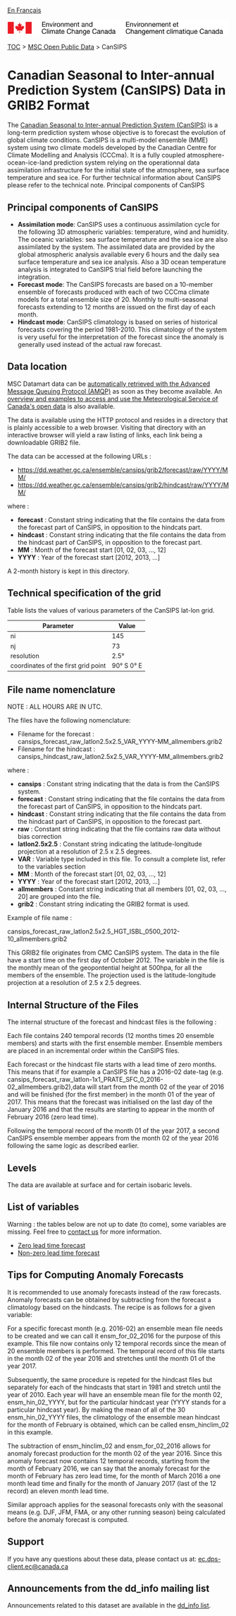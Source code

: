 [En Français](readme_cansips-datamart_fr.md)

![ECCC logo](../../img_eccc-logo.png)

[TOC](../../readme_en.md) > [MSC Open Public Data](../readme_en.md) > CanSIPS

# Canadian Seasonal to Inter-annual Prediction System (CanSIPS) Data in GRIB2 Format

The [Canadian Seasonal to Inter-annual Prediction System (CanSIPS)](readme_cansips_en.md) is a long-term prediction system whose objective is to forecast the evolution of global climate conditions. CanSIPS is a multi-model ensemble (MME) system using two climate models developed by the Canadian Centre for Climate Modelling and Analysis (CCCma). It is a fully coupled atmosphere-ocean-ice-land prediction system relying on the operationnal data assimilation infrastructure for the initial state of the atmosphere, sea surface temperature and sea ice. For further technical information about CanSIPS please refer to the technical note.
Principal components of CanSIPS

## Principal components of CanSIPS
    
* __Assimilation mode__: CanSIPS uses a continuous assimilation cycle for the following 3D atmospheric variables: temperature, wind and humidity. The oceanic variables: sea surface temperature and the sea ice are also assimilated by the system. The assimilated data are provided by the global atmospheric analysis available every 6 hours and the daily sea surface temperature and sea ice analysis. Also a 3D ocean temperature analysis is integrated to CanSIPS trial field before launching the integration.
* __Forecast mode__: The CanSIPS forecasts are based on a 10-member ensemble of forecasts produced with each of two CCCma climate models for a total ensemble size of 20. Monthly to multi-seasonal forecasts extending to 12 months are issued on the first day of each month.
* __Hindcast mode__: CanSIPS climatology is based on series of historical forecasts covering the period 1981-2010. This climatology of the system is very useful for the interpretation of the forecast since the anomaly is generally used instead of the actual raw forecast.

## Data location 

MSC Datamart data can be [automatically retrieved with the Advanced Message Queuing Protocol (AMQP)](../../msc-datamart/amqp_en.md) as soon as they become available. An [overview and examples to access and use the Meteorological Service of Canada's open data](../../usage/readme_en.md) is also available.

The data is available using the HTTP protocol and resides in a directory that is plainly accessible to a web browser. Visiting that directory with an interactive browser will yield a raw listing of links, each link being a downloadable GRIB2 file.

The data can be accessed at the following URLs :

* https://dd.weather.gc.ca/ensemble/cansips/grib2/forecast/raw/YYYY/MM/
* https://dd.weather.gc.ca/ensemble/cansips/grib2/hindcast/raw/YYYY/MM/

where :

* __forecast__ : Constant string indicating that the file contains the data from the forecast part of CanSIPS, in opposition to the hindcats part.
* __hindcast__ : Constant string indicating that the file contains the data from the hindcast part of CanSIPS, in opposition to the forecast part.
* __MM__ : Month of the forecast start [01, 02, 03, ..., 12]
* __YYYY__ : Year of the forecast start [2012, 2013, ...]

A 2-month history is kept in this directory.

## Technical specification of the grid

Table lists the values of various parameters of the CanSIPS lat-lon grid.

| Parameter | Value |
| ------ | ------ |
| ni | 145 |
| nj | 73 | 
| resolution | 2.5° |
| coordinates of the first grid point | 90° S  0° E | 

## File name nomenclature 

NOTE : ALL HOURS ARE IN UTC.

The files have the following nomenclature:

* Filename for the forecast : cansips_forecast_raw_latlon2.5x2.5_VAR_YYYY-MM_allmembers.grib2
* Filename for the hindcast : cansips_hindcast_raw_latlon2.5x2.5_VAR_YYYY-MM_allmembers.grib2

where :

* __cansips__ : Constant string indicating that the data is from the CanSIPS system.
* __forecast__ : Constant string indicating that the file contains the data from the forecast part of CanSIPS, in opposition to the hindcats part.
* __hindcast__ : Constant string indicating that the file contains the data from the hindcast part of CanSIPS, in opposition to the forecast part.
* __raw__ : Constant string indicating that the file contains raw data without bias correction
* __latlon2.5x2.5__ : Constant string indicating the latitude-longitude projection at a resolution of 2.5 x 2.5 degrees.
* __VAR__ : Variable type included in this file. To consult a complete list, refer to the variables section
* __MM__ : Month of the forecast start [01, 02, 03, ..., 12]
* __YYYY__ : Year of the forecast start [2012, 2013, ...]
* __allmembers__ : Constant string indicating that all members [01, 02, 03, ..., 20] are grouped into the file.
* __grib2__ : Constant string indicating the GRIB2 format is used.

Example of file name : 

cansips_forecast_raw_latlon2.5x2.5_HGT_ISBL_0500_2012-10_allmembers.grib2

This GRIB2 file originates from CMC CanSIPS system. The data in the file have a start time on the first day of October 2012. The variable in the file is the monthly mean of the geopontential height at 500hpa, for all the members of the ensemble. The projection used is the latitude-longitude projection at a resolution of 2.5 x 2.5 degrees.

## Internal Structure of the Files

The internal structure of the forecast and hindcast files is the following : 

Each file contains 240 temporal records (12 months times 20 ensemble members) and starts with the first ensemble member. Ensemble members are placed in an incremental order within the CanSIPS files.

Each forecast or the hindcast file starts with a lead time of zero months. This means that if for example a CanSIPS file has a 2016-02 date-tag (e.g. cansips_forecast_raw_latlon-1x1_PRATE_SFC_0_2016-02_allmembers.grib2),data will start from the month 02 of the year of 2016 and will be finished (for the first member) in the month 01 of the year of 2017. This means that the forecast was initialised on the last day of the January 2016 and that the results are starting to appear in the month of February 2016 (zero lead time).

Following the temporal record of the month 01 of the year 2017, a second CanSIPS ensemble member appears from the month 02 of the year 2016 following the same logic as described earlier.

## Levels

The data are available at surface and for certain isobaric levels.

## List of variables

Warning : the tables below are not up to date (to come), some variables are missing. Feel free to [contact us](mailto:ec.dps-client.ec@canada.ca) for more information.

* [Zero lead time forecast](https://weather.gc.ca/grib/CANSIPS/CANSIPS_latlon2.5x2.5_ALL_VAR_Lead-time-month-ZERO_hindcast_e.html)
* [Non-zero lead time forecast](https://weather.gc.ca/grib/CANSIPS/CANSIPS_latlon2.5x2.5_ALL_VAR_Lead-time-month-NONZERO_hindcast_e.html)

## Tips for Computing Anomaly Forecasts

It is recommended to use anomaly forecasts instead of the raw forecasts. Anomaly forecasts can be obtained by subtracting from the forecast a climatology based on the hindcasts. The recipe is as follows for a given variable:

For a specific forecast month (e.g. 2016-02) an ensemble mean file needs to be created and we can call it ensm_for_02_2016 for the purpose of this example. This file now contains only 12 temporal records since the mean of 20 ensemble members is performed. The temporal record of this file starts in the month 02 of the year 2016 and stretches until the month 01 of the year 2017.

Subsequently, the same procedure is repeted for the hindcast files but separately for each of the hindcasts that start in 1981 and stretch until the year of 2010. Each year will have an ensemble mean file for the month 02, ensm_hin_02_YYYY, but for the particular hindcast year (YYYY stands for a particular hindcast year). By making the mean of all of the 30 ensm_hin_02_YYYY files, the climatology of the ensemble mean hindcast for the month of February is obtained, which can be called ensm_hinclim_02 in this example.

The subtraction of ensm_hinclim_02 and ensm_for_02_2016 allows for anomaly forecast production for the month 02 of the year 2016. Since this anomaly forecast now contains 12 temporal records, starting from the month of February 2016, we can say that the anomaly forecast for the month of February has zero lead time, for the month of March 2016 a one month lead time and finally for the month of January 2017 (last of the 12 record) an eleven month lead time.

Similar approach applies for the seasonal forecasts only with the seasonal means (e.g. DJF, JFM, FMA, or any other running season) being calculated before the anomaly forecast is computed.

## Support

If you have any questions about these data, please contact us at: ec.dps-client.ec@canada.ca

## Announcements from the dd_info mailing list 

Announcements related to this dataset are available in the [dd_info list](https://lists.ec.gc.ca/cgi-bin/mailman/listinfo/dd_info).
